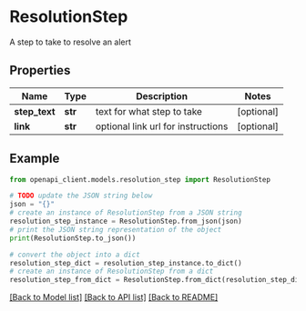# ResolutionStep

A step to take to resolve an alert

## Properties

Name | Type | Description | Notes
------------ | ------------- | ------------- | -------------
**step_text** | **str** | text for what step to take | [optional] 
**link** | **str** | optional link url for instructions | [optional] 

## Example

```python
from openapi_client.models.resolution_step import ResolutionStep

# TODO update the JSON string below
json = "{}"
# create an instance of ResolutionStep from a JSON string
resolution_step_instance = ResolutionStep.from_json(json)
# print the JSON string representation of the object
print(ResolutionStep.to_json())

# convert the object into a dict
resolution_step_dict = resolution_step_instance.to_dict()
# create an instance of ResolutionStep from a dict
resolution_step_from_dict = ResolutionStep.from_dict(resolution_step_dict)
```
[[Back to Model list]](../README.md#documentation-for-models) [[Back to API list]](../README.md#documentation-for-api-endpoints) [[Back to README]](../README.md)


